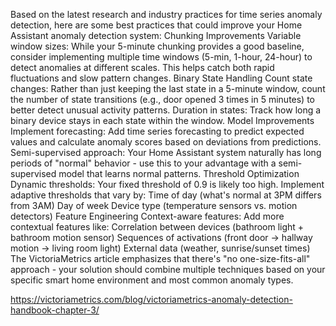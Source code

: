 Based on the latest research and industry practices for time series anomaly detection, here are some best practices that could improve your Home Assistant anomaly detection system:
Chunking Improvements
Variable window sizes: While your 5-minute chunking provides a good baseline, consider implementing multiple time windows (5-min, 1-hour, 24-hour) to detect anomalies at different scales. This helps catch both rapid fluctuations and slow pattern changes.
Binary State Handling
Count state changes: Rather than just keeping the last state in a 5-minute window, count the number of state transitions (e.g., door opened 3 times in 5 minutes) to better detect unusual activity patterns.
Duration in states: Track how long a binary device stays in each state within the window.
Model Improvements
Implement forecasting: Add time series forecasting to predict expected values and calculate anomaly scores based on deviations from predictions.
Semi-supervised approach: Your Home Assistant system naturally has long periods of "normal" behavior - use this to your advantage with a semi-supervised model that learns normal patterns.
Threshold Optimization
Dynamic thresholds: Your fixed threshold of 0.9 is likely too high. Implement adaptive thresholds that vary by:
Time of day (what's normal at 3PM differs from 3AM)
Day of week
Device type (temperature sensors vs. motion detectors)
Feature Engineering
Context-aware features: Add more contextual features like:
Correlation between devices (bathroom light + bathroom motion sensor)
Sequences of activations (front door → hallway motion → living room light)
External data (weather, sunrise/sunset times)
The VictoriaMetrics article emphasizes that there's "no one-size-fits-all" approach - your solution should combine multiple techniques based on your specific smart home environment and most common anomaly types.


https://victoriametrics.com/blog/victoriametrics-anomaly-detection-handbook-chapter-3/